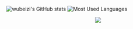 ![wubeizi's GitHub stats](https://github-readme-stats.vercel.app/api?username=wubeizi&show_icons=true&theme=dark)
![Most Used Languages](https://github-readme-stats.vercel.app/api/top-langs/?username=wubeizi&theme=dark&layout=compact)</br>

<div align="center"> <img src="https://activity-graph.herokuapp.com/graph?username=wubeizi&theme=xcode"/> </div>

<!--
**wubeizi/wubeizi** is a ✨ _special_ ✨ repository because its `README.md` (this file) appears on your GitHub profile.

Here are some ideas to get you started:

- 🔭 I’m currently working on ...
- 🌱 I’m currently learning ...
- 👯 I’m looking to collaborate on ...
- 🤔 I’m looking for help with ...
- 💬 Ask me about ...
- 📫 How to reach me: ...
- 😄 Pronouns: ...
- ⚡ Fun fact: ...
-->
